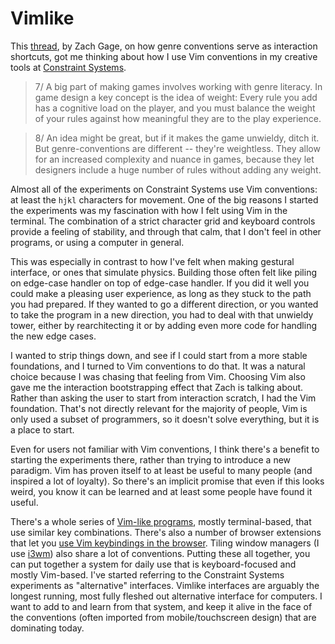 # Vimlike

This [thread](https://twitter.com/helvetica/status/1274450330726645762), by Zach Gage, on how genre conventions serve as interaction shortcuts, got me thinking about how I use Vim conventions in my creative tools at [Constraint Systems](https://constraint.systems).

> 7/ A big part of making games involves working with genre literacy. In game design a key concept is the idea of weight: Every rule you add has a cognitive load on the player, and you must balance the weight of your rules against how meaningful they are to the play experience.

> 8/ An idea might be great, but if it makes the game unwieldy, ditch it. But genre-conventions are different -- they're weightless. They allow for an increased complexity and nuance in games, because they let designers include a huge number of rules without adding any weight.

Almost all of the experiments on Constraint Systems use Vim conventions: at least the `hjkl` characters for movement. One of the big reasons I started the experiments was my fascination with how I felt using Vim in the terminal. The combination of a strict character grid and keyboard controls provide a feeling of stability, and through that calm, that I don't feel in other programs, or using a computer in general.

This was especially in contrast to how I've felt when making gestural interface, or ones that simulate physics. Building those often felt like piling on edge-case handler on top of edge-case handler. If you did it well you could make a pleasing user experience, as long as they stuck to the path you had prepared. If they wanted to go a different direction, or you wanted to take the program in a new direction, you had to deal with that unwieldy tower, either by rearchitecting it or by adding even more code for handling the new edge cases.

I wanted to strip things down, and see if I could start from a more stable foundations, and I turned to Vim conventions to do that. It was a natural choice because I was chasing that feeling from Vim. Choosing Vim also gave me the interaction bootstrapping effect that Zach is talking about. Rather than asking the user to start from interaction scratch, I had the Vim foundation. That's not directly relevant for the majority of people, Vim is only used a subset of programmers, so it doesn't solve everything, but it is a place to start.

Even for users not familiar with Vim conventions, I think there's a benefit to starting the experiments there, rather than trying to introduce a new paradigm. Vim has proven itself to at least be useful to many people (and inspired a lot of loyalty). So there's an implicit promise that even if this looks weird, you know it can be learned and at least some people have found it useful.

There's a whole series of [Vim-like programs](https://reversed.top/2016-08-13/big-list-of-vim-like-software/), mostly terminal-based, that use similar key combinations. There's also a number of browser extensions that let you [use Vim keybindings in the browser](https://vim.fandom.com/wiki/Vim_key_bindings_for_web_browsers). Tiling window managers (I use [i3wm](https://i3wm.org/)) also share a lot of conventions. Putting these all together, you can put together a system for daily use that is keyboard-focused and mostly Vim-based. I've started referring to the Constraint Systems experiments as "alternative" interfaces. Vimlike interfaces are arguably the longest running, most fully fleshed out alternative interface for computers. I want to add to and learn from that system, and keep it alive in the face of the conventions (often imported from mobile/touchscreen design) that are dominating today.
